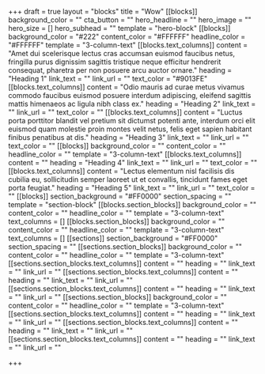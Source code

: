 +++
draft = true
layout = "blocks"
title = "Wow"
[[blocks]]
background_color = ""
cta_button = ""
hero_headline = ""
hero_image = ""
hero_size = []
hero_subhead = ""
template = "hero-block"
[[blocks]]
background_color = "#222"
content_color = "#FFFFFF"
headline_color = "#FFFFFF"
template = "3-column-text"
[[blocks.text_columns]]
content = "Amet dui scelerisque lectus cras accumsan euismod faucibus netus, fringilla purus dignissim sagittis tristique neque efficitur hendrerit consequat, pharetra per non posuere arcu auctor ornare."
heading = "Heading 1"
link_text = ""
link_url = ""
text_color = "#9013FE"
[[blocks.text_columns]]
content = "Odio mauris ad curae metus vivamus commodo faucibus euismod posuere interdum adipiscing, eleifend sagittis mattis himenaeos ac ligula nibh class ex."
heading = "Heading 2"
link_text = ""
link_url = ""
text_color = ""
[[blocks.text_columns]]
content = "Luctus porta porttitor blandit vel pretium sit dictumst potenti ante, interdum orci elit euismod quam molestie proin montes velit netus, felis eget sapien habitant finibus penatibus at dis."
heading = "Heading 3"
link_text = ""
link_url = ""
text_color = ""
[[blocks]]
background_color = ""
content_color = ""
headline_color = ""
template = "3-column-text"
[[blocks.text_columns]]
content = ""
heading = "Heading 4"
link_text = ""
link_url = ""
text_color = ""
[[blocks.text_columns]]
content = "Lectus elementum nisl facilisis dis cubilia eu, sollicitudin semper laoreet ut et convallis, tincidunt fames eget porta feugiat."
heading = "Heading 5"
link_text = ""
link_url = ""
text_color = ""
[[blocks]]
section_background = "#FF0000"
section_spacing = ""
template = "section-block"
[[blocks.section_blocks]]
background_color = ""
content_color = ""
headline_color = ""
template = "3-column-text"
text_columns = []
[[blocks.section_blocks]]
background_color = ""
content_color = ""
headline_color = ""
template = "3-column-text"
text_columns = []
[[sections]]
section_background = "#FF0000"
section_spacing = ""
[[sections.section_blocks]]
background_color = ""
content_color = ""
headline_color = ""
template = "3-column-text"
[[sections.section_blocks.text_columns]]
content = ""
heading = ""
link_text = ""
link_url = ""
[[sections.section_blocks.text_columns]]
content = ""
heading = ""
link_text = ""
link_url = ""
[[sections.section_blocks.text_columns]]
content = ""
heading = ""
link_text = ""
link_url = ""
[[sections.section_blocks]]
background_color = ""
content_color = ""
headline_color = ""
template = "3-column-text"
[[sections.section_blocks.text_columns]]
content = ""
heading = ""
link_text = ""
link_url = ""
[[sections.section_blocks.text_columns]]
content = ""
heading = ""
link_text = ""
link_url = ""
[[sections.section_blocks.text_columns]]
content = ""
heading = ""
link_text = ""
link_url = ""

+++
